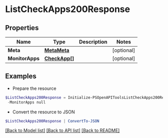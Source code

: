 # ListCheckApps200Response
## Properties

Name | Type | Description | Notes
------------ | ------------- | ------------- | -------------
**Meta** | [**MetaMeta**](MetaMeta.md) |  | [optional] 
**MonitorApps** | [**CheckApp[]**](CheckApp.md) |  | [optional] 

## Examples

- Prepare the resource
```powershell
$ListCheckApps200Response = Initialize-PSOpenAPIToolsListCheckApps200Response  -Meta null `
 -MonitorApps null
```

- Convert the resource to JSON
```powershell
$ListCheckApps200Response | ConvertTo-JSON
```

[[Back to Model list]](../README.md#documentation-for-models) [[Back to API list]](../README.md#documentation-for-api-endpoints) [[Back to README]](../README.md)

